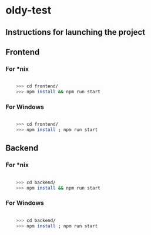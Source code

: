 # oldy-test

## Instructions for launching the project

## Frontend

### For *nix
```bash

    >>> cd frontend/
    >>> npm install && npm run start

```

### For Windows
```bash

    >>> cd frontend/
    >>> npm install ; npm run start

```

## Backend

### For *nix
```bash

    >>> cd backend/
    >>> npm install && npm run start

```

### For Windows
```bash

    >>> cd backend/
    >>> npm install ; npm run start

```

